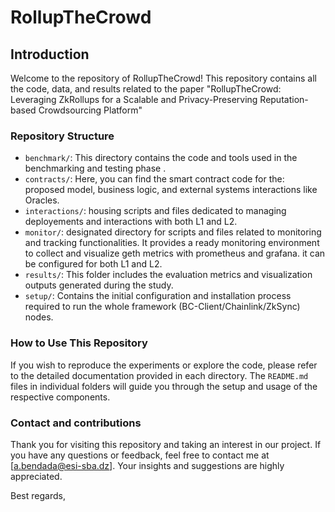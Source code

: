 
# RollupTheCrowd

## Introduction

Welcome to the repository of RollupTheCrowd! This repository contains all the code, data, and results related to the paper "RollupTheCrowd: Leveraging ZkRollups for a Scalable and Privacy-Preserving Reputation-based Crowdsourcing Platform"


### Repository Structure

- `benchmark/`: This directory contains the code and tools used in the benchmarking and testing phase .
- `contracts/`: Here, you can find the smart contract code for the: proposed model, business logic, and external systems interactions like Oracles.
- `interactions/`: housing scripts and files dedicated to managing deployements and  interactions with both L1 and L2.
- `monitor/`: designated directory for scripts and files related to monitoring and tracking functionalities. It provides a ready monitoring environment to collect and visualize geth metrics with prometheus and grafana. it can be configured for both L1 and L2.
- `results/`: This folder includes the evaluation metrics and visualization outputs generated during the study.
- `setup/`: Contains the initial configuration and installation process required to run the whole framework (BC-Client/Chainlink/ZkSync) nodes.

### How to Use This Repository

If you wish to reproduce the experiments or explore the code, please refer to the detailed documentation provided in each directory. The `README.md` files in individual folders will guide you through the setup and usage of the respective components.

### Contact and contributions

Thank you for visiting this repository and taking an interest in our project. If you have any questions or feedback, feel free to contact me at [a.bendada@esi-sba.dz]. Your insights and suggestions are highly appreciated.


Best regards,
